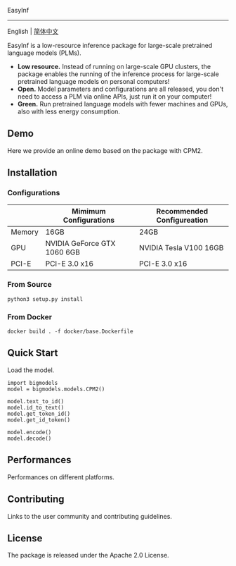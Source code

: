 EasyInf

------------------------

English | [简体中文]

[简体中文]: http://www.baidu.com

EasyInf is a low-resource inference package for large-scale pretrained language models (PLMs).

- **Low resource.** Instead of running on large-scale GPU clusters, the package enables the running of the inference process for large-scale pretrained language models on personal computers!
- **Open.** Model parameters and configurations are all released, you don't need to access a PLM via online APIs, just run it on your computer! 
- **Green.** Run pretrained language models with fewer machines and GPUs, also with less energy consumption.

## Demo

Here we provide an online demo based on the package with CPM2.

## Installation

### Configurations

| | Mimimum Configurations | Recommended Configureation |
|-|-|-|
| Memory | 16GB | 24GB
| GPU | NVIDIA GeForce GTX 1060 6GB | NVIDIA Tesla V100 16GB
| PCI-E |  PCI-E 3.0 x16 |  PCI-E 3.0 x16



### From Source 
```
python3 setup.py install
```

### From Docker
```
docker build . -f docker/base.Dockerfile
```

## Quick Start

Load the model.
```
import bigmodels
model = bigmodels.models.CPM2()
```

```
model.text_to_id()
model.id_to_text()
model.get_token_id()
model.get_id_token()
```

```
model.encode()
model.decode()
```

## Performances

Performances on different platforms.


## Contributing
Links to the user community and contributing guidelines.

## License

The package is released under the Apache 2.0 License.

